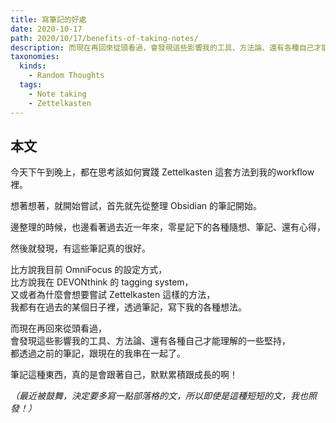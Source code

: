 ```yaml
---
title: 寫筆記的好處
date: 2020-10-17
path: 2020/10/17/benefits-of-taking-notes/
description: 而現在再回來從頭看過，會發現這些影響我的工具、方法論、還有各種自己才能理解的一些堅持，都透過之前的筆記，跟現在的我串在一起了。
taxonomies:
  kinds: 
    - Random Thoughts
  tags: 
    - Note taking
    - Zettelkasten
---
```


## 本文

今天下午到晚上，都在思考該如何實踐 Zettelkasten 這套方法到我的workflow裡。

想著想著，就開始嘗試，首先就先從整理 Obsidian 的筆記開始。

邊整理的時候，也邊看著過去近一年來，零星記下的各種隨想、筆記、還有心得，

然後就發現，有這些筆記真的很好。

<!-- more -->

比方說我目前 OmniFocus 的設定方式，  
比方說我在 DEVONthink 的 tagging system，  
又或者為什麼會想要嘗試 Zettelkasten 這樣的方法，  
我都有在過去的某個日子裡，透過筆記，寫下我的各種想法。

而現在再回來從頭看過，  
會發現這些影響我的工具、方法論、還有各種自己才能理解的一些堅持，  
都透過之前的筆記，跟現在的我串在一起了。

筆記這種東西，真的是會跟著自己，默默累積跟成長的啊！

_（最近被鼓舞，決定要多寫一點部落格的文，所以即使是這種短短的文，我也照發！）_
